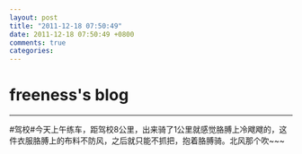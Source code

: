 ```yaml
---
layout: post
title: "2011-12-18 07:50:49"
date: 2011-12-18 07:50:49 +0800
comments: true
categories: 
---
```


# freeness's blog

----------

>
\#驾校\#今天上午练车，距驾校8公里，出来骑了1公里就感觉胳膊上冷飕飕的，这件衣服胳膊上的布料不防风，之后就只能不抓把，抱着胳膊骑。北风那个吹~~~